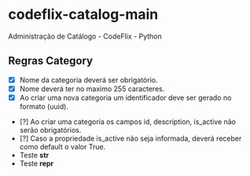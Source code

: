 # codeflix-catalog-main
Administração de Catálogo - CodeFlix - Python


## Regras Category

- [x] Nome da categoria deverá ser obrigatório.
- [x] Nome deverá ter no maximo 255 caracteres.
- [x] Ao criar uma nova categoria um identificador deve ser gerado no formato (uuid).
- [?] Ao criar uma categoria os campos id, description, is_active não serão obrigatórios.
- [?] Caso a propriedade is_active não seja informada, deverá receber como default o valor True.
- Teste __str__
- Teste __repr__
